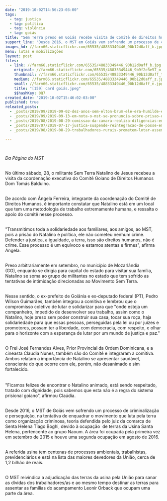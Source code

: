 ```yaml
---
date: "2019-10-02T14:56:23-03:00"
tags:
  - tag: justiça
  - tag: política
  - tag: violência
  - tag: goiás
title: "Sem Terra preso em Goiás recebe visita de Comitê de direitos humanos "
support_line: "Desde 2016, o MST em Goiás vem sofrendo um processo de criminalização e perseguição "
images_hd: //farm66.staticflickr.com/65535/48833349446_90b12d0aff_b.jpg
menu: lutas e mobilizações
layout: post
files:
  - link: //farm66.staticflickr.com/65535/48833349446_90b12d0aff_b.jpg
    original: //farm66.staticflickr.com/65535/48833349446_9b9f2e3e57_o.jpg
    thumbnail: //farm66.staticflickr.com/65535/48833349446_90b12d0aff_t.jpg
    medium: //farm66.staticflickr.com/65535/48833349446_90b12d0aff_z.jpg
    small: //farm66.staticflickr.com/65535/48833349446_90b12d0aff_n.jpg
    title: "[159] card goiás.jpeg"
    $$hashKey: 0Q7
created_date: "2019-10-02T15:46:02-03:00"
published: true
releated_posts:
  - _posts/2019/09/2019-09-02-dez-anos-sem-elton-brum-ele-era-humilde-e-gostava-de-ajudar-as-pessoas.md
  - _posts/2019/09/2019-09-13-em-nota-o-mst-se-pronuncia-sobre-prisao-de-sem-terra-em-goias.md
  - _posts/2019/08/2019-08-29-comissao-da-camara-realiza-diligencias-em-areas-de-conflitos-de-terras-na-paraiba.md
  - _posts/2019/07/2019-07-17-justica-suspende-reintegracao-de-posse-em-ocupacao-no-goias.md
  - _posts/2019/08/2019-08-29-trabalhadores-rurais-prometem-lotar-assembleia-legislativa-da-pb-nesta-sexta-feira.md

---
```

<p>&nbsp;</p>

<p><em>Da P&aacute;gina do MST</em><br />
&nbsp;</p>

<p>No &uacute;ltimo s&aacute;bado, 28, o militante Sem Terra Natalino de Jesus&nbsp;recebeu a visita da coordena&ccedil;&atilde;o executiva do Comit&ecirc; Goiano de Direitos Humanos Dom Tom&aacute;s Balduino.<br />
&nbsp;</p>

<p>De acordo com &Acirc;ngela Ferreira, integrante da coordena&ccedil;&atilde;o do Comit&ecirc; de Direitos Humanos, &eacute; importante constatar que Natalino est&aacute; em um local que tem uma metodologia de&nbsp;trabalho extremamente humana, e ressalta o apoio do comit&ecirc; nesse processo.</p>

<p><br />
&quot;Transmitimos toda a solidariedade aos familiares, aos amigos, ao MST, pois a pris&atilde;o do Natalino &eacute; pol&iacute;tica, ele n&atilde;o cometeu nenhum crime. Defender a justi&ccedil;a, a igualdade, a terra, isso s&atilde;o direitos humanos, n&atilde;o &eacute; crime. Esse processo &eacute; um equ&iacute;voco e estamos atentas e firmes&quot;, afirma Angela.<br />
&nbsp;</p>

<p>Preso arbitrariamente em setembro, no munic&iacute;pio de Mozarl&acirc;ndia (GO),&nbsp;enquanto se dirigia para capital do estado para visitar sua fam&iacute;lia, Natalino se soma ao grupo de militantes no estado que tem sofrido as tentativas de intimida&ccedil;&atilde;o direcionadas ao Movimento Sem Terra.<br />
&nbsp;</p>

<p>Nesse sentido, o ex-prefeito de Goi&acirc;nia e ex-deputado federal (PT), Pedro Wilson Guimar&atilde;es, tamb&eacute;m integrou a comitiva e lembrou que o compromisso coletivo de lutar e solidarizar para que &quot;onde esteja um companheiro, impedido de desenvolver seu trabalho, assim como o Natalino, hoje preso sem poder construir sua casa, tocar sua ro&ccedil;a, haja solidariedade para que essas pessoas, perseguidas pela lei ou por ju&iacute;zes e promotores, possam ter a liberdade, com democracia, com respeito, e olhar para o horizonte com a esperan&ccedil;a de lutar por um mundo de justi&ccedil;a e paz.&quot;<br />
&nbsp;</p>

<p>O Frei Jos&eacute; Fernandes Alves, Prior Provincial da Ordem Dominicana, e a cineasta Claudia Nunes, tamb&eacute;m s&atilde;o do Comit&ecirc; e integraram a comitiva. Ambos relatam a import&acirc;ncia de Natalino se apresentar saud&aacute;vel, consciente do que ocorre com ele, por&eacute;m, n&atilde;o desanimado e sim fortalecido.<br />
<br />
&nbsp;<br />
&quot;Ficamos felizes de encontrar o Natalino animado, est&aacute; sendo respeitado, tratado com dignidade, pois sabemos que esta n&atilde;o &eacute; a regra do sistema prisional goiano&quot;, afirmou Cla&uacute;dia.<br />
&nbsp;</p>

<p>Desde 2016, o MST de Goi&aacute;s vem sofrendo um processo de criminaliza&ccedil;&atilde;o e persegui&ccedil;&atilde;o, na tentativa de enquadrar o movimento que&nbsp;luta pela terra como organiza&ccedil;&atilde;o criminosa, teoria defendida pelo juiz da comarca de Senta Helena Tiago Boghi, devido &agrave; ocupa&ccedil;&atilde;o&nbsp; de terras da Usina Santa Helena, pertencente ao grupo Naoum. A &aacute;rea foi ocupada pela primeira vez em setembro de 2015 e houve uma segunda ocupa&ccedil;&atilde;o em agosto de 2016.<br />
&nbsp;</p>

<p>A referida usina tem centenas de processos ambientais, trabalhistas, previdenci&aacute;rios e est&aacute; na lista das maiores devedores da Uni&atilde;o, cerca de 1,2 bilh&atilde;o de reais.&nbsp;&nbsp;<br />
&nbsp;</p>

<p>O MST reivindica a adjudica&ccedil;&atilde;o das terras da usina pela Uni&atilde;o para sanar as d&iacute;vidas dos trabalhadores/as e ao mesmo tempo destinar as terras para assentar as fam&iacute;lias do acampamento Leonir Orback que ocupam uma parte da &aacute;rea.&nbsp;&nbsp;<br />
&nbsp;</p>
